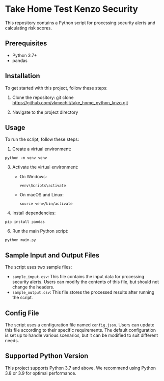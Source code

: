 # Take Home Test Kenzo Security

This repository contains a Python script for processing security alerts and calculating risk scores.

## Prerequisites

- Python 3.7+
- pandas

## Installation

To get started with this project, follow these steps:

1. Clone the repository:
git clone https://github.com/vkmechit/take_home_python_knzo.git


2. Navigate to the project directory


## Usage

To run the script, follow these steps:

1. Create a virtual environment:
```
python -m venv venv
```


3. Activate the virtual environment:
   - On Windows:
     ```
     venv\Scripts\activate
     ```

   - On macOS and Linux:
     ```
     source venv/bin/activate
     ```


4. Install dependencies:
```
pip install pandas
```


6. Run the main Python script:
```
python main.py
```


## Sample Input and Output Files

The script uses two sample files:
- `sample_input.csv`: This file contains the input data for processing security alerts. Users can modify the contents of this file, but should not change the headers.
- `sample_output.csv`: This file stores the processed results after running the script.

## Config File

The script uses a configuration file named `config.json`. Users can update this file according to their specific requirements. The default configuration is set up to handle various scenarios, but it can be modified to suit different needs.

## Supported Python Version

This project supports Python 3.7 and above. We recommend using Python 3.8 or 3.9 for optimal performance.

